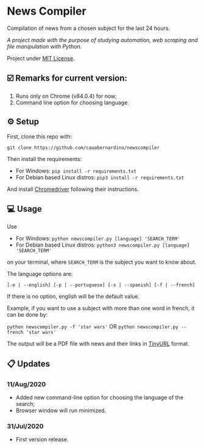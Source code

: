 # News Compiler

Compilation of news from a chosen subject for the last 24 hours.


*A project made with the purpose of studying automation, web scraping and file manipulation with Python.*

Project under [MIT License](https://github.com/cauabernardino/newscompiler/blob/master/LICENSE).


## ☑️ Remarks for current version:

1) Runs only on Chrome (v84.0.4) for now;
2) Command line option for choosing language.

## ⚙️ Setup

First, clone this repo with:

`git clone https://github.com/cauabernardino/newscompiler`

Then install the requirements:
- For Windows: `pip install -r requirements.txt`
- For Debian based Linux distros: `pip3 install -r requirements.txt`

And install [Chromedriver](https://github.com/SeleniumHQ/selenium/wiki/ChromeDriver) following their instructions.


## 💻 Usage

Use

* For Windows: `python newscompiler.py [language] 'SEARCH_TERM'`
* For Debian based Linux distros: `python3 newscompiler.py [language] 'SEARCH_TERM'` 

on your terminal, where `SEARCH_TERM` is the subject you want to know about. 

The language options are:

`[-e | --english] [-p | --portuguese] [-s | --spanish] [-f | --french]`

If there is no option, english will be the default value.


Example, if you want to use a subject with more than one word in french, it can be done by:

`python newscompiler.py -f 'star wars'` OR `python newscompiler.py --french 'star wars'` 



The output will be a PDF file with news and their links in [TinyURL](https://tinyurl.com/) format.


## 📋 Updates

### 11/Aug/2020
- Added new command-line option for choosing the language of the search;
- Browser window will run minimized.

### 31/Jul/2020
- First version release.